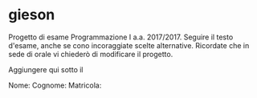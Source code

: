 # gieson
Progetto di esame Programmazione I a.a. 2017/2017.
Seguire il testo d'esame, anche se cono incoraggiate scelte alternative.
Ricordate che in sede di orale vi chiederò di modificare il progetto.


Aggiungere qui sotto il 

Nome:
Cognome:
Matricola:
